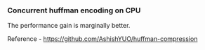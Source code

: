 ### Concurrent huffman encoding on CPU
The performance gain is marginally better.

Reference - https://github.com/AshishYUO/huffman-compression